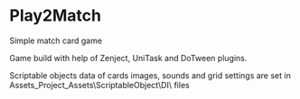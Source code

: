 # Play2Match
Simple match card game 

Game build with help of Zenject, UniTask and DoTween plugins.

Scriptable objects data of cards images, sounds and grid settings are set in Assets\_Project_Assets\ScriptableObject\DI\ files

